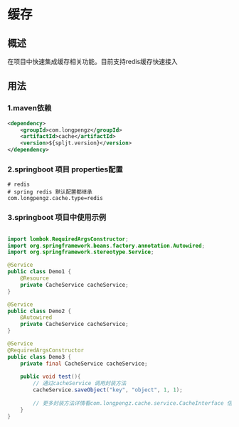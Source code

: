 # 缓存

## 概述
在项目中快速集成缓存相关功能。目前支持redis缓存快速接入

## 用法

### 1.maven依赖
```xml
<dependency>
    <groupId>com.longpengz</groupId>
    <artifactId>cache</artifactId>
    <version>${spljt.version}</version>
</dependency>
```

### 2.springboot 项目 properties配置
```properties
# redis
# spring redis 默认配置都继承
com.longpengz.cache.type=redis
```

### 3.springboot 项目中使用示例

```java

import lombok.RequiredArgsConstructor;
import org.springframework.beans.factory.annotation.Autowired;
import org.springframework.stereotype.Service;

@Service
public class Demo1 {
    @Resource
    private CacheService cacheService;
}

@Service
public class Demo2 {
    @Autowired
    private CacheService cacheService;
}

@Service
@RequiredArgsConstructor
public class Demo3 {
    private final CacheService cacheService;
    
    public void test(){
        // 通过cacheService 调用封装方法 
        cacheService.saveObject("key", "object", 1, 1);
        
        // 更多封装方法详情看com.longpengz.cache.service.CacheInterface 信息
    }
}


```

